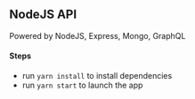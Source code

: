 ## NodeJS API

Powered by NodeJS, Express, Mongo, GraphQL

#### Steps
- run `yarn install` to install dependencies
- run `yarn start` to launch the app